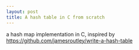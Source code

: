 ```yaml
---
layout: post
title: A hash table in C from scratch
---
```


a hash map implementation in C, inspired by <https://github.com/jamesroutley/write-a-hash-table>

<script src="https://gist.github.com/selimslab/28668e3bacee31b2f4e3f6c93da71460.js"></script>